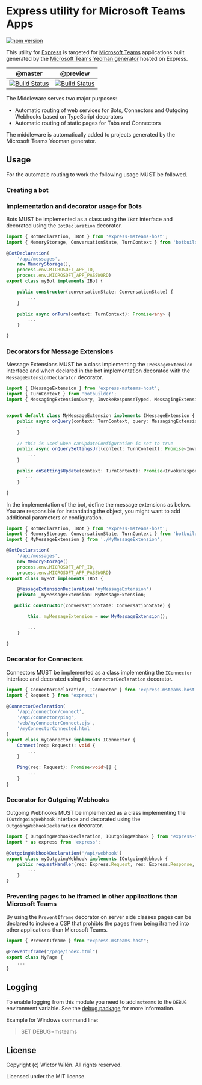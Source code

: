 # Express utility for Microsoft Teams Apps

[![npm version](https://badge.fury.io/js/express-msteams-host.svg)](https://badge.fury.io/js/express-msteams-host)

This utility for [Express](https://expressjs.com/) is targeted for [Microsoft Teams](https://docs.microsoft.com/en-us/microsoftteams/platform/) applications built generated by the [Microsoft Teams Yeoman generator](https://aka.ms/yoteams) hosted on Express.

 | @master | @preview |
 :--------:|:---------:
 [![Build Status](https://travis-ci.org/wictorwilen/express-msteams-host.svg?branch=master)](https://travis-ci.org/wictorwilen/express-msteams-host)|[![Build Status](https://travis-ci.org/wictorwilen/express-msteams-host.svg?branch=preview)](https://travis-ci.org/wictorwilen/express-msteams-host)

The Middleware serves two major purposes:

* Automatic routing of web services for Bots, Connectors and Outgoing Webhooks based on TypeScript decorators
* Automatic routing of static pages for Tabs and Connectors

The middleware is automatically added to projects generated by the Microsoft Teams Yeoman generator.

## Usage

For the automatic routing to work the following usage MUST be followed.

### Creating a bot

### Implementation and decorator usage for Bots

Bots MUST be implemented as a class using the `IBot` interface and decorated using the `BotDeclaration` decorator.

``` TypeScript
import { BotDeclaration, IBot } from 'express-msteams-host';
import { MemoryStorage, ConversationState, TurnContext } from 'botbuilder';

@BotDeclaration(
    '/api/messages',
    new MemoryStorage(),
    process.env.MICROSOFT_APP_ID,
    process.env.MICROSOFT_APP_PASSWORD)
export class myBot implements IBot {

    public constructor(conversationState: ConversationState) {
        ...
    }

    public async onTurn(context: TurnContext): Promise<any> {
        ...
    }

}
```

### Decorators for Message Extensions

Message Extensions MUST be a class implementing the `IMessageExtension` interface and when declared in the bot implementation decorated with the `MessageExtensionDeclarator` decorator.

``` TypeScript
import { IMessageExtension } from 'express-msteams-host';
import { TurnContext } from 'botbuilder';
import { MessagingExtensionQuery, InvokeResponseTyped, MessagingExtensionResponse } from 'botbuilder-teams';


export default class MyMessageExtension implements IMessageExtension {
    public async onQuery(context: TurnContext, query: MessagingExtensionQuery): Promise<InvokeResponseTyped<MessagingExtensionResponse>> {
       ...
    }

    // this is used when canUpdateConfiguration is set to true 
    public async onQuerySettingsUrl(context: TurnContext): Promise<InvokeResponseTyped<{ composeExtension: { type: string, suggestedActions: { actions: Array<{ type: string, title: string, value: string }> } } }>> {
        ...
    }

    public onSettingsUpdate(context: TurnContext): Promise<InvokeResponse> {
       ...
    }

}
```

In the implementation of the bot, define the message extensions as below. You are responsible for instantiating the object, you might want to add additional parameters or configuration.

``` TypeScript
import { BotDeclaration, IBot } from 'express-msteams-host';
import { MemoryStorage, ConversationState, TurnContext } from 'botbuilder';
import { MyMessageExtension } from './MyMessageExtension';

@BotDeclaration(
    '/api/messages',
    new MemoryStorage()
    process.env.MICROSOFT_APP_ID,
    process.env.MICROSOFT_APP_PASSWORD)
export class myBot implements IBot {

    @MessageExtensionDeclaration('myMessageExtension')
    private _myMessageExtension: MyMessageExtension;

   public constructor(conversationState: ConversationState) {

        this._myMessageExtension = new MyMessageExtension();

        ...
    }

}
```

### Decorator for Connectors

Connectors MUST be implemented as a class implementing the `IConnector` interface and decorated using the `ConnectorDeclaration` decorator.

``` TypeScript
import { ConnectorDeclaration, IConnector } from 'express-msteams-host';
import { Request } from "express";

@ConnectorDeclaration(
    '/api/connector/connect',
    '/api/connector/ping',
    'web/myConnectorConnect.ejs',
    '/myConnectorConnected.html'
)
export class myConnector implements IConnector {
    Connect(req: Request): void {
        ...
    }

    Ping(req: Request): Promise<void>[] {
        ...
    }
}
```

### Decorator for Outgoing Webhooks

Outgoing Webhooks MUST be implemented as a class implementing the `IOutdegoingWebhook` interface and decorated using the `OutgoingWebhookDeclaration` decorator.

``` TypeScript
import { OutgoingWebhookDeclaration, IOutgoingWebhook } from 'express-msteams-host';
import * as express from 'express';

@OutgoingWebhookDeclaration('/api/webhook')
export class myOutgoingWebhook implements IOutgoingWebhook {
    public requestHandler(req: Express.Request, res: Express.Response, next: Express.NextFunction): any {
        ...
    }
}
```

### Preventing pages to be iframed in other applications than Microsoft Teams

By using the `PreventIframe` decorator on server side classes pages can be declared to include a CSP that prohibts the pages from being
iframed into other applications than Microsoft Teams.

``` TypeScript
import { PreventIframe } from "express-msteams-host";

@PreventIframe("/page/index.html")
export class MyPage {
    ...
}
```

## Logging

To enable logging from this module you need to add `msteams` to the `DEBUG` environment variable. See the [debug package](https://www.npmjs.com/package/debug) for more information.

Example for Windows command line:

> SET DEBUG=msteams

## License

Copyright (c) Wictor Wilén. All rights reserved.

Licensed under the MIT license.